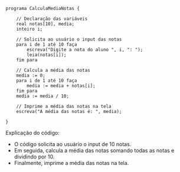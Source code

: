 ```portuguol
programa CalculaMediaNotas {

    // Declaração das variáveis
    real notas[10], media;
    inteiro i;

    // Solicita ao usuário o input das notas
    para i de 1 até 10 faça
        escreva("Digite a nota do aluno ", i, ": ");
        leia(notas[i]);
    fim para

    // Calcula a média das notas
    media := 0;
    para i de 1 até 10 faça
        media := media + notas[i];
    fim para
    media := media / 10;

    // Imprime a média das notas na tela
    escreva("A média das notas é: ", media);

}
```

Explicação do código:

* O código solicita ao usuário o input de 10 notas.
* Em seguida, calcula a média das notas somando todas as notas e dividindo por 10.
* Finalmente, imprime a média das notas na tela.